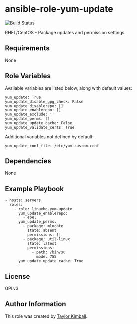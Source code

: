 # ansible-role-yum-update

[![Build Status](https://travis-ci.org/linuxhq/ansible-role-yum-update.svg?branch=master)](https://travis-ci.org/linuxhq/ansible-role-yum-update)

RHEL/CentOS - Package updates and permission settings

## Requirements

None

## Role Variables

Available variables are listed below, along with default values:

    yum_update: True
    yum_update_disable_gpg_check: False
    yum_update_disablerepo: []
    yum_update_enablerepo: []
    yum_update_exclude: ''
    yum_update_perms: []
    yum_update_update_cache: False
    yum_update_validate_certs: True

Additional variables not defined by default:

    yum_update_conf_file: /etc/yum-custom.conf
    
## Dependencies

None

## Example Playbook

    - hosts: servers
      roles:
        - role: linuxhq.yum-update
          yum_update_enablerepo:
            - epel
          yum_update_perms:
            - package: mlocate
              state: absent
              permissions: []
            - package: util-linux
              state: latest
              permissions:
                - path: /bin/su
                  mode: 755
          yum_update_update_cache: True

## License

GPLv3

## Author Information

This role was created by [Taylor Kimball](http://www.linuxhq.org).
